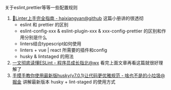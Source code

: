 关于eslint,prettier等等一些配置规则

1. [🚀Linter上手完全指南 - haixiangyan@github](https://github.yanhaixiang.com/linter-guide/) 这篇小册讲的很透彻
   - eslint 和 prettier 的区别
   - eslint-config-xxx & eslint-plugin-xxx & xxx-config-prettier 的区别和作用分别是什么
   - linters结合typescript如何使用
   - linters + vue | react 所需要的插件和config
   - husky & lintstaged 的用法
2. [一文彻底读懂ESLint - 程序员成长指北@wx](https://mp.weixin.qq.com/s/uUSTt_4ClYj7uqMCU1JEPw) 看完上面文章再看这篇就很好理解了
3. [手摸手教你使用最新版husky(v7.0.1)让代码更优雅规范 - 啥也不是的小垃圾@掘金](https://juejin.cn/post/6982192362583752741) 讲解最新版本 husky + lint-staged 的使用方式

